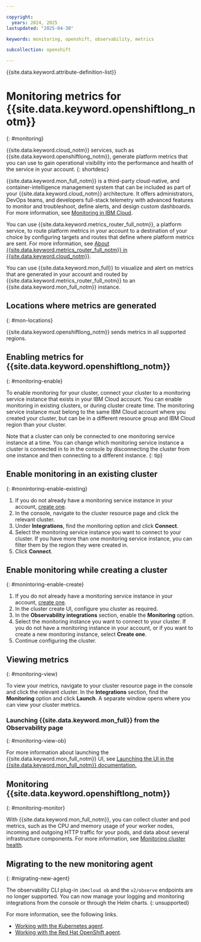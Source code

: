```yaml
---

copyright:
  years: 2024, 2025
lastupdated: "2025-04-30"

keywords: monitoring, openshift, observability, metrics

subcollection: openshift

---
```


{{site.data.keyword.attribute-definition-list}}


# Monitoring metrics for {{site.data.keyword.openshiftlong_notm}}
{: #monitoring}

{{site.data.keyword.cloud_notm}} services, such as {{site.data.keyword.openshiftlong_notm}}, generate platform metrics that you can use to gain operational visibility into the performance and health of the service in your account.
{: shortdesc}

{{site.data.keyword.mon_full_notm}} is a third-party cloud-native, and container-intelligence management system that can be included as part of your {{site.data.keyword.cloud_notm}} architecture. It offers administrators, DevOps teams, and developers full-stack telemetry with advanced features to monitor and troubleshoot, define alerts, and design custom dashboards. For more information, see [Monitoring in IBM Cloud](/docs/monitoring?topic=monitoring-about-monitor).

You can use {{site.data.keyword.metrics_router_full_notm}}, a platform service, to route platform metrics in your account to a destination of your choice by configuring targets and routes that define where platform metrics are sent. For more information, see [About {{site.data.keyword.metrics_router_full_notm}} in {{site.data.keyword.cloud_notm}}](/docs/metrics-router?topic=metrics-router-about).

You can use {{site.data.keyword.mon_full}} to visualize and alert on metrics that are generated in your account and routed by {{site.data.keyword.metrics_router_full_notm}} to an {{site.data.keyword.mon_full_notm}} instance.

## Locations where metrics are generated
{: #mon-locations}

{{site.data.keyword.openshiftlong_notm}} sends metrics in all supported regions.

## Enabling metrics for {{site.data.keyword.openshiftlong_notm}}
{: #monitoring-enable}

To enable monitoring for your cluster, connect your cluster to a monitoring service instance that exists in your IBM Cloud account. You can enable monitoring in existing clusters, or during cluster create time. The monitoring service instance must belong to the same IBM Cloud account where you created your cluster, but can be in a different resource group and IBM Cloud region than your cluster. 

Note that a cluster can only be connected to one monitoring service instance at a time. You can change which monitoring service instance a cluster is connected in to in the console by disconnecting the cluster from one instance and then connecting to a different instance. 
{: tip}

## Enable monitoring in an existing cluster
{: #monintoring-enable-existing}

1. If you do not already have a monitoring service instance in your account, [create one](/docs/monitoring?topic=monitoring-provision). 
2. In the console, navigate to the cluster resource page and click the relevant cluster. 
3. Under **Integrations**, find the monitoring option and click **Connect**. 
4. Select the monitoring service instance you want to connect to your cluster. If you have more than one monitoring service instance, you can filter them by the region they were created in. 
5. Click **Connect**. 

## Enable monitoring while creating a cluster
{: #monintoring-enable-create}

1. If you do not already have a monitoring service instance in your account, [create one](/docs/monitoring?topic=monitoring-provision). 
2. In the cluster create UI, configure you cluster as required.
3. In the **Observability integrations** section, enable the **Monitoring** option. 
4. Select the monitoring instance you want to connect to your cluster. If you do not have a monitoring instance in your account, or if you want to create a new monitoring instance, select **Create one**. 
5. Continue configuring the cluster. 

## Viewing metrics
{: #monitoring-view}

To view your metrics, navigate to your cluster resource page in the console and click the relevant cluster. In the **Integrations** section, find the **Monitoring** option and click **Launch**. A separate window opens where you can view your cluster metrics. 

### Launching {{site.data.keyword.mon_full}} from the Observability page
{: #monitoring-view-ob}

For more information about launching the {{site.data.keyword.mon_full_notm}} UI, see [Launching the UI in the {{site.data.keyword.mon_full_notm}} documentation.](/docs/monitoring?topic=monitoring-launch)

## Monitoring {{site.data.keyword.openshiftlong_notm}}
{: #monitoring-monitor}

With {{site.data.keyword.mon_full_notm}}, you can collect cluster and pod metrics, such as the CPU and memory usage of your worker nodes, incoming and outgoing HTTP traffic for your pods, and data about several infrastructure components. For more information, see [Monitoring cluster health](/docs/openshift?topic=openshift-health-monitor).


## Migrating to the new monitoring agent
{: #migrating-new-agent}

The observability CLI plug-in `ibmcloud ob` and the `v2/observe` endpoints are no longer supported. You can now manage your logging and monitoring integrations from the console or through the Helm charts.
{: unsupported}

For more information, see the following links.
- [Working with the Kubernetes agent](/docs/monitoring?topic=monitoring-agent_Kube).
- [Working with the Red Hat OpenShift agent](/docs/monitoring?topic=monitoring-agent_openshift).
